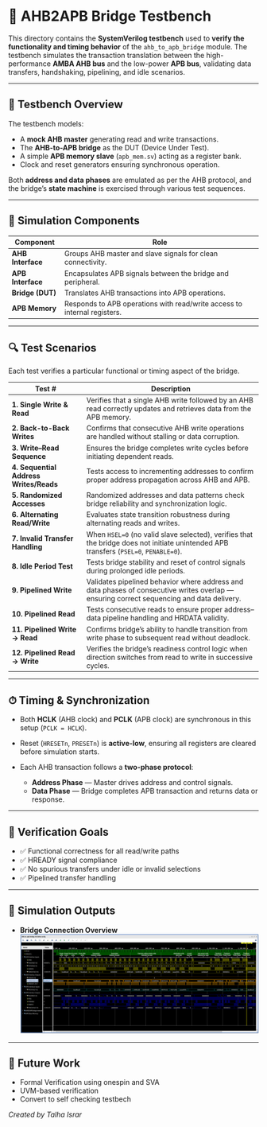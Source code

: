 # 🧪 AHB2APB Bridge Testbench

This directory contains the **SystemVerilog testbench** used to **verify the functionality and timing behavior** of the `ahb_to_apb_bridge` module.
The testbench simulates the transaction translation between the high-performance **AMBA AHB bus** and the low-power **APB bus**, validating data transfers, handshaking, pipelining, and idle scenarios.

---

## 🧭 Testbench Overview

The testbench models:

* A **mock AHB master** generating read and write transactions.
* The **AHB-to-APB bridge** as the DUT (Device Under Test).
* A simple **APB memory slave** (`apb_mem.sv`) acting as a register bank.
* Clock and reset generators ensuring synchronous operation.

Both **address and data phases** are emulated as per the AHB protocol, and the bridge’s **state machine** is exercised through various test sequences.

---

## 🧩 Simulation Components

| Component         | Role                                                                     |
| ----------------- | ------------------------------------------------------------------------ |
| **AHB Interface** | Groups AHB master and slave signals for clean connectivity.              |
| **APB Interface** | Encapsulates APB signals between the bridge and peripheral.              |
| **Bridge (DUT)**  | Translates AHB transactions into APB operations.                         |
| **APB Memory**    | Responds to APB operations with read/write access to internal registers. |

---

## 🔍 Test Scenarios

Each test verifies a particular functional or timing aspect of the bridge.

| **Test #**                             | **Description**                                                                                                                           |
| -------------------------------------- | ----------------------------------------------------------------------------------------------------------------------------------------- |
| **1. Single Write & Read**             | Verifies that a single AHB write followed by an AHB read correctly updates and retrieves data from the APB memory.                        |
| **2. Back-to-Back Writes**             | Confirms that consecutive AHB write operations are handled without stalling or data corruption.                                           |
| **3. Write–Read Sequence**             | Ensures the bridge completes write cycles before initiating dependent reads.                                                              |
| **4. Sequential Address Writes/Reads** | Tests access to incrementing addresses to confirm proper address propagation across AHB and APB.                                          |
| **5. Randomized Accesses**             | Randomized addresses and data patterns check bridge reliability and synchronization logic.                                                |
| **6. Alternating Read/Write**          | Evaluates state transition robustness during alternating reads and writes.                                                                |
| **7. Invalid Transfer Handling**       | When `HSEL=0` (no valid slave selected), verifies that the bridge does not initiate unintended APB transfers (`PSEL=0`, `PENABLE=0`).     |
| **8. Idle Period Test**                | Tests bridge stability and reset of control signals during prolonged idle periods.                                                        |
| **9. Pipelined Write**                 | Validates pipelined behavior where address and data phases of consecutive writes overlap — ensuring correct sequencing and data delivery. |
| **10. Pipelined Read**                 | Tests consecutive reads to ensure proper address–data pipeline handling and HRDATA validity.                                              |
| **11. Pipelined Write → Read**         | Confirms bridge’s ability to handle transition from write phase to subsequent read without deadlock.                                      |
| **12. Pipelined Read → Write**         | Verifies the bridge’s readiness control logic when direction switches from read to write in successive cycles.                            |

---

## ⏱ Timing & Synchronization

* Both **HCLK** (AHB clock) and **PCLK** (APB clock) are synchronous in this setup (`PCLK = HCLK`).
* Reset (`HRESETn`, `PRESETn`) is **active-low**, ensuring all registers are cleared before simulation starts.
* Each AHB transaction follows a **two-phase protocol**:

  * **Address Phase** — Master drives address and control signals.
  * **Data Phase** — Bridge completes APB transaction and returns data or response.

---

## 🧮 Verification Goals

* ✅ Functional correctness for all read/write paths
* ✅ HREADY signal compliance
* ✅ No spurious transfers under idle or invalid selections
* ✅ Pipelined transfer handling

---

## 📸 Simulation Outputs

* **Bridge Connection Overview**
  ![AHB2APB Bridge Simulation](../imgs/ahb2apb_bridge_sim.png)

---

## 📌 Future Work

* Formal Verification using onespin and SVA
* UVM-based verification
* Convert to self checking testbech


*Created by Talha Israr*